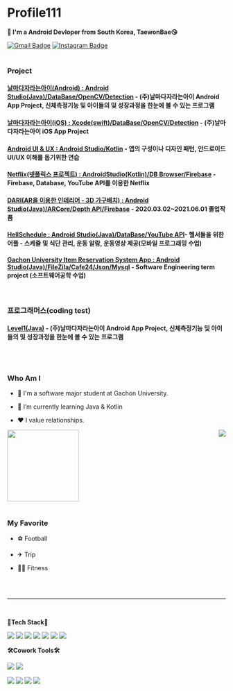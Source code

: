 # Profile111
**👋 I'm a Android Devloper from South Korea, TaewonBae😘**

[![Gmail Badge](https://img.shields.io/badge/olegunnarsolskjaer1283@gmail.com-D14836?style=flat&logo=Gmail&logoColor=white)](mailto:olegunnarsolskjaer1283@gmail.com)
[![Instagram Badge](https://img.shields.io/badge/tae1ne-E4405F?style=flat&logo=Instagram&logoColor=white)](https://www.instagram.com/tae1ne/?hl=ko)
<br>
<br>
### Project
#### [날마다자라는아이(Android) : Android Studio(Java)/DataBase/OpenCV/Detection](https://github.com/TaewonBae/Nlji) - (주)날마다자라는아이 Android App Project, 신체측정기능 및 아이들의 및 성장과정을 한눈에 볼 수 있는 프로그램 
#### [날마다자라는아이(iOS) : Xcode(swift)/DataBase/OpenCV/Detection](https://github.com/TaewonBae/Android-UI-UX-Study) - (주)날마다자라는아이 iOS App Project
#### [Android UI & UX : Android Studio/Kotlin](https://github.com/TaewonBae/Android-UI-UX-Study) - 앱의 구성이나 디자인 패턴, 안드로이드UI/UX 이해를 돕기위한 연습
#### [Netflix(넷플릭스 프로젝트) : AndroidStudio(Kotlin)/DB Browser/Firebase](https://github.com/TaewonBae/Netflix) - Firebase, Database, YouTube API를 이용한 Netflix
#### [DARI(AR을 이용한 인테리어 - 3D 가구배치) : Android Studio(Java)/ARCore/Depth API/Firebase](https://github.com/KimKyuyeon/DARI) - 2020.03.02~2021.06.01 졸업작품
#### [HellSchedule : Android Studio(Java)/DataBase/YouTube API](https://github.com/hanbinchoi/HellSchedule)- 헬서들을 위한 어플 - 스케쥴 및 식단 관리, 운동 알람, 운동영상 제공(모바일 프로그래밍 수업)
#### [Gachon University Item Reservation System App : Android Studio(Java)/FileZila/Cafe24/Json/Mysql](https://github.com/TaewonBae/GachonReservationSystem-TermProject) - Software Engineering term project (소프트웨어공학 수업)



<br>

### 프로그래머스(coding test)
#### [Level1(Java)](https://github.com/TaewonBae/Programmers) - (주)날마다자라는아이 Android App Project, 신체측정기능 및 아이들의 및 성장과정을 한눈에 볼 수 있는 프로그램


<br><br>
### Who Am I


* 🔭 I'm a software major student at Gachon University.

* 🌱 I’m currently learning Java & Kotlin

* ❤ I value relationships.
<img src="https://github-readme-stats.vercel.app/api?username=TaewonBae&show_icons=true&theme=radical" height="165">

<img align='right' src="http://mazassumnida.wtf/api/v2/generate_badge?boj=tae1ne">

<br>
<br>



### My Favorite

* ⚽ Football

* ✈ Trip

* 💪🏻 Fitness

<br>
<br>

----------------------
<br>

**💪Tech Stack💪**

<img src="https://img.shields.io/badge/Android-3DDC84?style=flat-square&logo=Android&logoColor=white" /> <img src="https://img.shields.io/badge/Python-3776AB?style=flat-square&logo=Python&logoColor=white"/> 
<img src="https://img.shields.io/badge/OpenCV-5C3EE8?style=flat-square&logo=OpenCV&logoColor=white" /> <img src="https://img.shields.io/badge/Numpy-013243?style=flat-square&logo=Numpy&logoColor=white" /> <img src="https://img.shields.io/badge/pandas-150458?style=flat-square&logo=pandas&logoColor=white" />
<img src="https://img.shields.io/badge/Swift-F05138?style=flat-square&logo=swift&logoColor=white" /> <img src="https://img.shields.io/badge/iOS-353E58?style=flat-square&logo=apple&logoColor=white" /> 
<br>

**🛠Cowork Tools🛠**

<img src="https://img.shields.io/badge/Visual Studio Code-007ACC?style=flat-square&logo=Visual Studio Code&logoColor=white" /> <img src="https://img.shields.io/badge/Atom-66595C?style=flat-square&logo=Atom&logoColor=white" />

<img src="https://img.shields.io/badge/Github-181717?style=flat-square&logo=Github&logoColor=white" /> <img src="https://img.shields.io/badge/Android Studio-3DDC84?style=flat-square&logo=Android Studio&logoColor=white" /> <img src="https://img.shields.io/badge/PyCharm-000000?style=flat-square&logo=PyCharm&logoColor=white" /> <img src="https://img.shields.io/badge/Xcode-147EFB?style=flat-square&logo=xcode&logoColor=white" />
 

<!--
**TaewonBae/TaewonBae** is a ✨ _special_ ✨ repository because its `README.md` (this file) appears on your GitHub profile.

Here are some ideas to get you started:

- 🔭 I’m currently working on Android UI/UX Screen
- 🌱 I’m currently learning Java & Kotlin
- 👯 I’m looking to collaborate on ...
- 🤔 I’m looking for help with ...
- 💬 Ask me about ...
- 📫 How to reach me: ...
- 😄 Pronouns: ...
- ⚡ Fun fact: ...

<img align='right' src="https://github-readme-stats.vercel.app/api/top-langs/?username=TaewonBae&layout=compact" height="165">
-->
